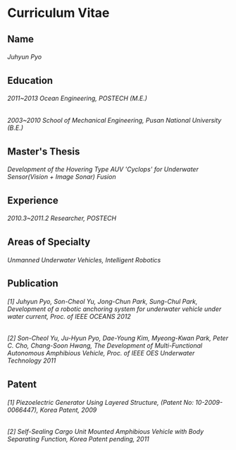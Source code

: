 Curriculum Vitae
=====

## Name
###### Juhyun Pyo

## Education
###### 2011~2013 Ocean Engineering, POSTECH (M.E.)
###### 2003~2010 School of Mechanical Engineering, Pusan National University (B.E.)

## Master's Thesis
###### Development of the Hovering Type AUV 'Cyclops' for Underwater Sensor(Vision + Image Sonar) Fusion

## Experience
###### 2010.3~2011.2 Researcher, POSTECH

## Areas of Specialty
###### Unmanned Underwater Vehicles, Intelligent Robotics

## Publication
###### [1] Juhyun Pyo, Son-Cheol Yu, Jong-Chun Park, Sung-Chul Park, Development of a robotic anchoring system for underwater vehicle under water current, Proc. of IEEE OCEANS 2012
###### [2] Son-Cheol Yu, Ju-Hyun Pyo, Dae-Young Kim, Myeong-Kwan Park, Peter C. Cho, Chang-Soon Hwang, The Development of Multi-Functional Autonomous Amphibious Vehicle, Proc. of IEEE OES Underwater Technology 2011

## Patent
###### [1] Piezoelectric Generator Using Layered Structure, (Patent No: 10-2009-0066447), Korea Patent, 2009
###### [2] Self-Sealing Cargo Unit Mounted  Amphibious Vehicle with Body Separating Function, Korea Patent pending, 2011
